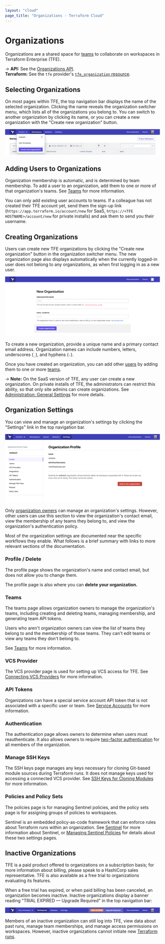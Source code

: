 ```yaml
---
layout: "cloud"
page_title: "Organizations - Terraform Cloud"
---
```


[teams]: ./teams.html
[users]: ./users.html

# Organizations

Organizations are a shared space for [teams][] to collaborate on workspaces in Terraform Enterprise (TFE).

-> **API:** See the [Organizations API](../api/organizations.html). <br/>
**Terraform:** See the `tfe` provider's [`tfe_organization` resource](/docs/providers/tfe/r/organization.html).


## Selecting Organizations

On most pages within TFE, the top navigation bar displays the name of the selected organization. Clicking the name reveals the organization switcher menu, which lists all of the organizations you belong to. You can switch to another organization by clicking its name, or you can create a new organization with the "Create new organization" button.

![screenshot: the organization switcher menu](./images/org-nav.png)

## Adding Users to Organizations

Organization membership is automatic, and is determined by team membership. To add a user to an organization, add them to one or more of that organization's teams. See [Teams][] for more information.

You can only add existing user accounts to teams. If a colleague has not created their TFE account yet, send them the sign-up link (`https://app.terraform.io/account/new` for SaaS, `https://<TFE HOSTNAME>/account/new` for private installs) and ask them to send you their username.

## Creating Organizations

Users can create new TFE organizations by clicking the "Create new organization" button in the organization switcher menu. The new organization page also displays automatically when the currently logged-in user does not belong to any organizations, as when first logging in as a new user.

![screenshot: the new organization page](./images/org-new.png)

To create a new organization, provide a unique name and a primary contact email address. Organization names can include numbers, letters, underscores (`_`), and hyphens (`-`).

Once you have created an organization, you can add other [users][] by adding them to one or more [teams][].

-> **Note:** On the SaaS version of TFE, any user can create a new organization. On private installs of TFE, the administrators can restrict this ability, so that only site admins can create organizations. See [Administration: General Settings](/docs/enterprise/admin/general.html#organization-creation) for more details.

## Organization Settings

You can view and manage an organization's settings by clicking the "Settings" link in the top navigation bar.

![screenshot: the organization settings page](./images/org-settings.png)

Only [organization owners](./teams.html#the-owners-team) can manage an organization's settings. However, other users can use this section to view the organization's contact email, view the membership of any teams they belong to, and view the organization's authentication policy.

Most of the organization settings are documented near the specific workflows they enable. What follows is a brief summary with links to more relevant sections of the documentation.

### Profile / Delete

The profile page shows the organization's name and contact email, but does not allow you to change them.

The profile page is also where you can **delete your organization.**

### Teams

The teams page allows organization owners to manage the organization's teams, including creating and deleting teams, managing membership, and generating team API tokens.

Users who aren't organization owners can view the list of teams they belong to and the membership of those teams. They can't edit teams or view any teams they don't belong to.

See [Teams][] for more information.

### VCS Provider

The VCS provider page is used for setting up VCS access for TFE. See [Connecting VCS Providers](../vcs/index.html) for more information.

### API Tokens

Organizations can have a special service account API token that is not associated with a specific user or team. See [Service Accounts](./service-accounts.html) for more information.

### Authentication

The authentication page allows owners to determine when users must reauthenticate. It also allows owners to require [two-factor authentication](./2fa.html) for all members of the organization.

### Manage SSH Keys

The SSH keys page manages any keys necessary for cloning Git-based module sources during Terraform runs. It does not manage keys used for accessing a connected VCS provider. See [SSH Keys for Cloning Modules](../workspaces/ssh-keys.html) for more information.

### Policies and Policy Sets

The policies page is for managing Sentinel policies, and the policy sets page is for assigning groups of policies to workspaces.

Sentinel is an embedded policy-as-code framework that can enforce rules about Terraform runs within an organization. See [Sentinel](../sentinel/index.html) for more information about Sentinel, or [Managing Sentinel Policies](../sentinel/manage-policies.html) for details about these two settings pages.

## Inactive Organizations

TFE is a paid product offered to organizations on a subscription basis; for more information about billing, please speak to a HashiCorp sales representative. TFE is also available as a free trial to organizations evaluating its features.

When a free trial has expired, or when paid billing has been canceled, an organization becomes inactive. Inactive organizations display a banner reading "TRIAL EXPIRED — Upgrade Required" in the top navigation bar:

![screenshot: the trial expiration banner](./images/org-inactive.png)

Members of an inactive organization can still log into TFE, view data about past runs, manage team memberships, and manage access permissions on workspaces. However, inactive organizations cannot initiate new [Terraform runs](../run/index.html).

